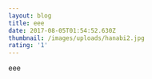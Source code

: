 ```yaml
---
layout: blog
title: eee
date: 2017-08-05T01:54:52.630Z
thumbnail: /images/uploads/hanabi2.jpg
rating: '1'
---
```

eee
